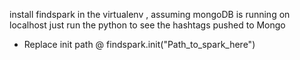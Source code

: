 install findspark in the  virtualenv , assuming mongoDB is running on localhost just run the python to see the hashtags pushed to Mongo 
* Replace init path @ findspark.init("Path_to_spark_here") 
